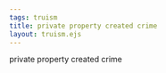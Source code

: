 ```yaml
---
tags: truism
title: private property created crime
layout: truism.ejs
---
```


private property created crime